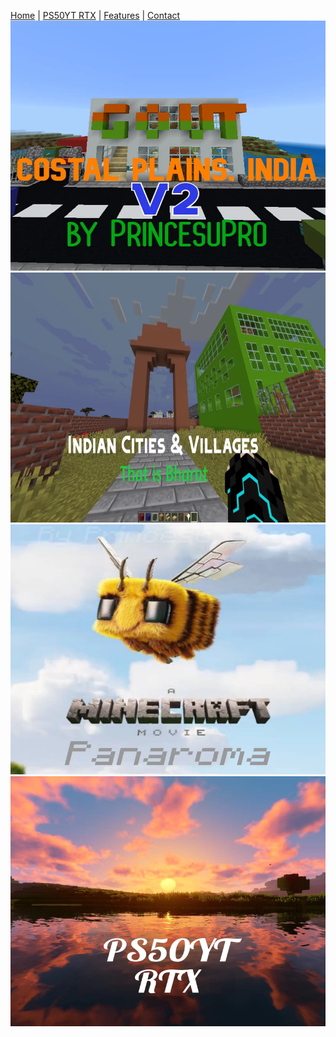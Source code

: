 [Home](#home) | [PS50YT RTX](rtx.md) | [Features](#features) | [Contact](#c)
<br>
<img src="cp2.jpg" alt="Cinque Terre" width="600" height="400">
  <img src="bharat.jpg" alt="Forest" width="600" height="400">
  <img src="movie.jpg" alt="Northern Lights" width="600" height="400">
  <img src="rtx2.jpg" alt="Mountains" width="600" height="400">
